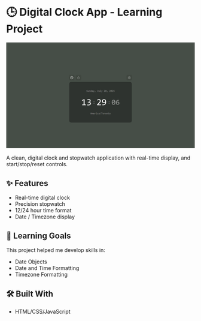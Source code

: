 # 🕒 Digital Clock App - Learning Project

![Digital Clock / Stopwatch](/assets/images/screenshot.png)

A clean, digital clock and stopwatch application with real-time display, and start/stop/reset controls. 

## ✨ Features
- Real-time digital clock
- Precision stopwatch
- 12/24 hour time format
- Date / Timezone display

## 🎯 Learning Goals

This project helped me develop skills in: 

- Date Objects
- Date and Time Formatting
- Timezone Formatting

## 🛠️ Built With
- HTML/CSS/JavaScript